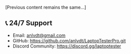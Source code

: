 ﻿[Previous content remains the same...]

## 📞 24/7 Support
- Email: anlvdt@gmail.com
- GitHub: https://github.com/anlvdt/LaptopTesterPro.git
- Discord Community: https://discord.gg/laptoptester
